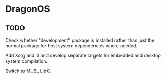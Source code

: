 # DragonOS

## TODO
Check whether "development" package is installed rather than just the normal package for host system dependencies where needed.

Add Xorg and i3 and develop separate targets for embedded and desktop system compilation.

Switch to MUSL LibC.
